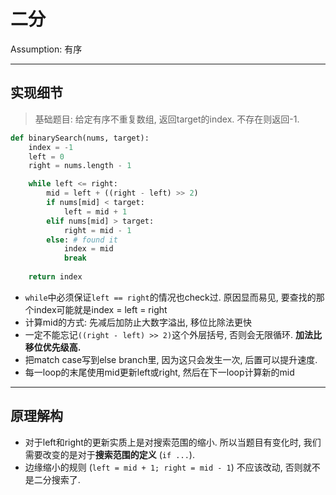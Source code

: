 # 二分

Assumption: 有序

---

## 实现细节

>   基础题目: 给定有序不重复数组, 返回target的index. 不存在则返回-1.

```python
def binarySearch(nums, target):
    index = -1
    left = 0
    right = nums.length - 1

	while left <= right:
    	mid = left + ((right - left) >> 2)
        if nums[mid] < target:
            left = mid + 1
        elif nums[mid] > target:
            right = mid - 1
        else: # found it
            index = mid
            break
    
    return index
```

-   `while`中必须保证`left == right`的情况也check过. 原因显而易见, 要查找的那个index可能就是index = left = right
-   计算mid的方式: 先减后加防止大数字溢出, 移位比除法更快
-   一定不能忘记`((right - left) >> 2)`这个外层括号, 否则会无限循环. **加法比移位优先级高.**
-   把match case写到else branch里, 因为这只会发生一次, 后置可以提升速度.
-   每一loop的末尾使用mid更新left或right, 然后在下一loop计算新的mid

---

## 原理解构

-   对于left和right的更新实质上是对搜索范围的缩小. 所以当题目有变化时, 我们需要改变的是对于**搜索范围的定义** (`if ...`).
-   边缘缩小的规则 (`left = mid + 1; right = mid - 1`) 不应该改动, 否则就不是二分搜索了.